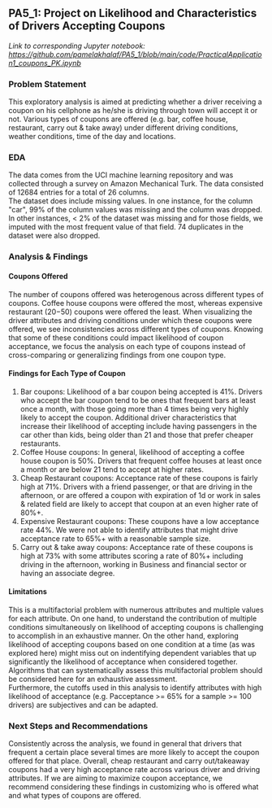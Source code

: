 ## PA5_1: Project on Likelihood and Characteristics of Drivers Accepting Coupons

_Link to corresponding Jupyter notebook: https://github.com/pamelakhalaf/PA5_1/blob/main/code/PracticalApplication1_coupons_PK.ipynb_

### Problem Statement 
This exploratory analysis is aimed at predicting whether a driver receiving a coupon on his cellphone as he/she is driving through town will accept it or not. Various types of coupons are offered (e.g. bar, coffee house, restaurant, carry out & take away) under different driving conditions, weather conditions, time of the day and locations.  


### EDA 
The data comes from the UCI machine learning repository and was collected through a survey on Amazon Mechanical Turk. The data consisted of 12684 entries for a total of 26 columns.  
The dataset does include missing values. In one instance, for the column "car", 99% of the column values was missing and the column was dropped. In other instances, < 2% of the dataset was missing and for those fields, we imputed with the most frequent value of that field. 
74 duplicates in the dataset were also dropped. 


### Analysis & Findings 
#### Coupons Offered 
The number of coupons offered was heterogenous across different types of coupons. Coffee house coupons were offered the most, whereas expensive restaurant ($20-$50) coupons were offered the least. 
When visualizing the driver attributes and driving conditions under which these coupons were offered, we see inconsistencies across different types of coupons. Knowing that some of these conditions could impact likelihood of coupon acceptance, we focus the analysis on each type of coupons instead of cross-comparing or generalizing findings from one coupon type. 
#### Findings for Each Type of Coupon
1. Bar coupons: Likelihood of a bar coupon being accepted is 41%. Drivers who accept the bar coupon tend to be ones that frequent bars at least once a month, with those going more than 4 times being very highly likely to accept the coupon. Additional driver characteristics that increase their likelihood of accepting include having passengers in the car other than kids, being older than 21 and those that prefer cheaper restaurants.
2. Coffee House coupons: In general, likelihood of accepting a coffee house coupon is 50%. Drivers that frequent coffee houses at least once a month or are below 21 tend to accept at higher rates.
3. Cheap Restaurant coupons: Acceptance rate of these coupons is fairly high at 71%. Drivers with a friend passenger, or that are driving in the afternoon, or are offered a coupon with expiration of 1d or work in sales & related field are likely to accept that coupon at an even higher rate of 80%+.
4. Expensive Restaurant coupons: These coupons have a low acceptance rate 44%. We were not able to identify attributes that might drive acceptance rate to 65%+ with a reasonable sample size.
5. Carry out & take away coupons: Acceptance rate of these coupons is high at 73% with some attributes scoring a rate of 80%+ including driving in the afternoon, working in Business and financial sector or having an associate degree. 
#### Limitations 
This is a multifactorial problem with numerous attributes and multiple values for each attribute. On one hand, to understand the contribution of multiple conditions simultaneously on likelihood of accepting coupons is challenging to accomplish in an exhaustive manner. On the other hand, exploring likelihood of accepting coupons based on one condition at a time (as was explored here) might miss out on indentifying dependent variables that up significantly the likelihood of acceptance when considered together. Algorithms that can systematically assess this multifactorial problem should be considered here for an exhaustive assessment.  
Furthermore, the cutoffs used in this analysis to identify attributes with high likelihood of acceptance (e.g. Pacceptance >= 65% for a sample >= 100 drivers) are subjectives and can be adapted. 


### Next Steps and Recommendations 
Consistently across the analysis, we found in general that drivers that frequent a certain place several times are more likely to accept the coupon offered for that place. Overall, cheap restaurant and carry out/takeaway coupons had a very high acceptance rate across various driver and driving attributes. If we are aiming to maximize coupon acceptance, we recommend considering these findings in customizing who is offered what and what types of coupons are offered. 

